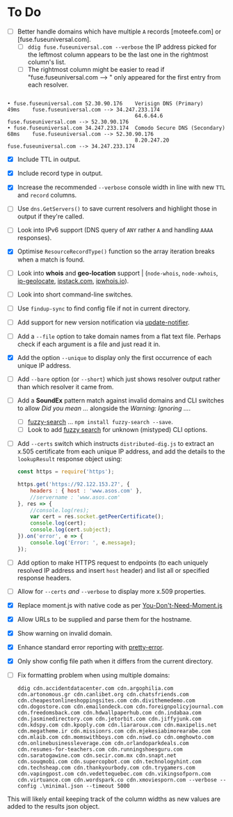 # To Do

- [ ] Better handle domains which have multiple `A` records [moteefe.com] or [fuse.fuseuniversal.com].
  - [ ] `ddig fuse.fuseuniversal.com --verbose` the IP address picked for the leftmost column appears to be the last one in the rightmost column's list.
  - [ ] The rightmost column might be easier to read if "fuse.fuseuniversal.com --> " only appeared for the first entry from each resolver.

```text

• fuse.fuseuniversal.com 52.30.90.176    Verisign DNS (Primary)         49ms    fuse.fuseuniversal.com --> 34.247.233.174
                                         64.6.64.6                              fuse.fuseuniversal.com --> 52.30.90.176
• fuse.fuseuniversal.com 34.247.233.174  Comodo Secure DNS (Secondary)  68ms    fuse.fuseuniversal.com --> 52.30.90.176
                                         8.20.247.20                            fuse.fuseuniversal.com --> 34.247.233.174
```

- [X] Include TTL in output.
- [X] Include record type in output.
- [X] Increase the recommended `--verbose` console width in line with new `TTL` and `record` columns.
- [ ] Use `dns.GetServers()` to save current resolvers and highlight those in output if they're called.
- [ ] Look into IPv6 support (DNS query of `ANY` rather `A` and handling `AAAA` responses).
- [X] Optimise `ResourceRecordType()` function so the array iteration breaks when a match is found.
- [ ] Look into **whois** and **geo-location** support | (`node-whois`, `node-xwhois`, [ip-geolocate](https://www.npmjs.com/package/ip-geolocate), [ipstack.com](https://ipstack.com/), [ipwhois.io](https://ipwhois.io/)).
- [ ] Look into short command-line switches.
- [ ] Use `findup-sync` to find config file if not in current directory.
- [ ] Add support for new version notification via [update-notifier](https://www.npmjs.com/package/update-notifier).
- [ ] Add a `--file` option to take domain names from a flat text file. Perhaps check if each argument is a file and just read it in.
- [X] Add the option `--unique` to display only the first occurrence of each unique IP address.
- [ ] Add `--bare` option (or `--short`) which just shows resolver output rather than which resolver it came from.
- [ ] Add a **SoundEx** pattern match against invalid domains and CLI switches to allow *Did you mean ...* alongside the *Warning: Ignoring ...*.
  - [ ] [fuzzy-search](https://www.npmjs.com/package/fuzzy-search) ... `npm install fuzzy-search --save`.
  - [ ] Look to add [fuzzy search](https://www.npmjs.com/package/fuzzy) for unknown (mistyped) CLI options.
- [ ] Add `--certs` switch which instructs `distributed-dig.js` to extract an x.505 certificate from each unique IP address, and add the details to the `lookupResult` response object using:

  ```javascript
  const https = require('https');

  https.get('https://92.122.153.27', {
      headers : { host : 'www.asos.com' },
      //servername : 'www.asos.com'
  }, res => {
      //console.log(res);
      var cert = res.socket.getPeerCertificate();
      console.log(cert);
      console.log(cert.subject);
  }).on('error', e => {
      console.log('Error: ', e.message);
  });
  ```

- [ ] Add option to make HTTPS request to endpoints (to each uniquely resolved IP address and insert `host` header) and list all or specified response headers.
- [ ] Allow for `--certs` *and* `--verbose` to display more x.509 properties.
- [X] Replace moment.js with native code as per [You-Don't-Need-Moment.js](https://github.com/you-dont-need/You-Dont-Need-Momentjs#difference)
- [X] Allow URLs to be supplied and parse them for the hostname.
- [X] Show warning on invalid domain.
- [X] Enhance standard error reporting with [pretty-error](https://www.npmjs.com/package/pretty-error).
- [X] Only show config file path when it differs from the current directory.
- [ ] Fix formatting problem when using multiple domains:

  ```text
  ddig cdn.accidentdatacenter.com cdn.argophilia.com cdn.artonomous.gr cdn.canlibet.org cdn.chatsfriends.com cdn.cheapestonlineshoppingsites.com cdn.divithemedemo.com cdn.dogostore.com cdn.emailondeck.com cdn.foreignpolicyjournal.com cdn.freedomsback.com cdn.hdwallpaperhub.com cdn.indabaa.com cdn.jasminedirectory.com cdn.jetorbit.com cdn.jiffyjunk.com cdn.kdspy.com cdn.kpoply.com cdn.liararoux.com cdn.maxipelis.net cdn.megatheme.ir cdn.missionrs.com cdn.mjekesiabimorearabe.com cdn.mlaib.com cdn.momswithboys.com cdn.nswd.co cdn.omghowto.com cdn.onlinebusinessleverage.com cdn.orlandoparkdeals.com cdn.resumes-for-teachers.com cdn.runningshoesguru.com cdn.saratogawine.com cdn.secir.com.mx cdn.snapt.net cdn.souqmobi.com cdn.supercopbot.com cdn.technologyhint.com cdn.techsheap.com cdn.thankyourbody.com cdn.trygamers.com cdn.vapingpost.com cdn.vedettequebec.com cdn.vikingsofporn.com cdn.virtuance.com cdn.wordspark.co cdn.xmoviesporn.com --verbose --config .\minimal.json --timeout 5000
  ```

This will likely entail keeping track of the column widths as new values are added to the results json object.
